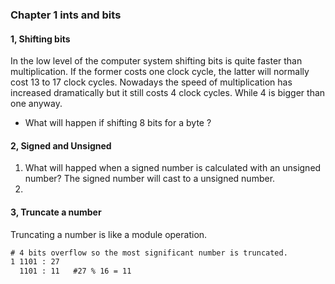 ### Chapter 1 ints and bits

#### 1, Shifting bits

In the low level of the computer system shifting bits is quite faster than multiplication. If the former costs one clock cycle, the latter will normally cost 13 to 17 clock cycles.  Nowadays the speed of multiplication has  increased dramatically but it still costs 4 clock cycles. While 4 is bigger than one anyway.

- What will happen if shifting 8 bits for a byte ?

#### 2, Signed and Unsigned

1. What will happed when a signed number is calculated with an unsigned number?
   The signed number will cast to a unsigned number.
2. 

#### 3, Truncate a number

Truncating a number is like a module operation.

```txt
# 4 bits overflow so the most significant number is truncated.
1 1101 : 27
  1101 : 11   #27 % 16 = 11
```



